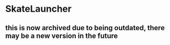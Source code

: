 # SkateLauncher
## this is now archived due to being outdated, there may be a new version in the future
